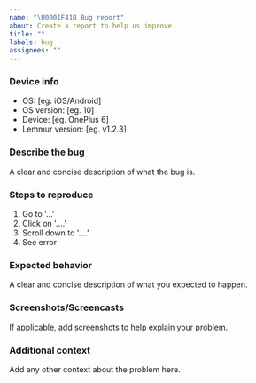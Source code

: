 ```yaml
---
name: "\U0001F41B Bug report"
about: Create a report to help us improve
title: ""
labels: bug
assignees: ""
---
```


### Device info

- OS: [eg. iOS/Android]
- OS version: [eg. 10]
- Device: [eg. OnePlus 6]
- Lemmur version: [eg. v1.2.3]

### Describe the bug

A clear and concise description of what the bug is.

### Steps to reproduce

1. Go to '...'
2. Click on '....'
3. Scroll down to '....'
4. See error

### Expected behavior

A clear and concise description of what you expected to happen.

### Screenshots/Screencasts

If applicable, add screenshots to help explain your problem.

### Additional context

Add any other context about the problem here.
